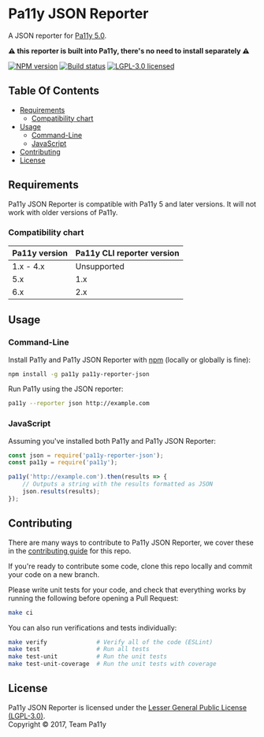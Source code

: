 # Pa11y JSON Reporter

A JSON reporter for [Pa11y 5.0](https://github.com/pa11y/pa11y).

**:warning: this reporter is built into Pa11y, there's no need to install separately :warning:**

[![NPM version][shield-npm]][info-npm]
[![Build status][shield-build]][info-build]
[![LGPL-3.0 licensed][shield-license]][info-license]

## Table Of Contents

* [Requirements](#requirements)
  * [Compatibility chart](#compatibility-chart)
* [Usage](#usage)
  * [Command-Line](#command-line)
  * [JavaScript](#javascript)
* [Contributing](#contributing)
* [License](#license)

## Requirements

Pa11y JSON Reporter is compatible with Pa11y 5 and later versions. It will not work with older versions of Pa11y.

### Compatibility chart

| Pa11y version | Pa11y CLI reporter version |
|---------------|----------------------------|
| 1.x - 4.x     | Unsupported                |
| 5.x           | 1.x                        |
| 6.x           | 2.x                        |

## Usage

### Command-Line

Install Pa11y and Pa11y JSON Reporter with [npm](https://www.npmjs.com/) (locally or globally is fine):

```sh
npm install -g pa11y pa11y-reporter-json
```

Run Pa11y using the JSON reporter:

```sh
pa11y --reporter json http://example.com
```

### JavaScript

Assuming you've installed both Pa11y and Pa11y JSON Reporter:

```js
const json = require('pa11y-reporter-json');
const pa11y = require('pa11y');

pa11y('http://example.com').then(results => {
    // Outputs a string with the results formatted as JSON
    json.results(results);
});
```

## Contributing

There are many ways to contribute to Pa11y JSON Reporter, we cover these in the [contributing guide](CONTRIBUTING.md) for this repo.

If you're ready to contribute some code, clone this repo locally and commit your code on a new branch.

Please write unit tests for your code, and check that everything works by running the following before opening a Pull Request:

```sh
make ci
```

You can also run verifications and tests individually:

```sh
make verify              # Verify all of the code (ESLint)
make test                # Run all tests
make test-unit           # Run the unit tests
make test-unit-coverage  # Run the unit tests with coverage
```

## License

Pa11y JSON Reporter is licensed under the [Lesser General Public License (LGPL-3.0)][info-license].  
Copyright &copy; 2017, Team Pa11y

[info-license]: LICENSE
[info-npm]: https://www.npmjs.com/package/pa11y
[info-build]: https://travis-ci.org/pa11y/pa11y
[shield-license]: https://img.shields.io/badge/license-LGPL%203.0-blue.svg
[shield-npm]: https://img.shields.io/npm/v/pa11y-reporter-json.svg
[shield-build]: https://img.shields.io/travis/pa11y/pa11y-reporter-json/master.svg
